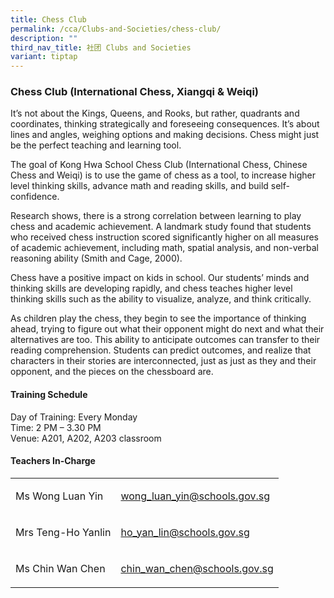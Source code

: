 ```yaml
---
title: Chess Club
permalink: /cca/Clubs-and-Societies/chess-club/
description: ""
third_nav_title: 社团 Clubs and Societies
variant: tiptap
---
```

<h3>Chess Club (International Chess, Xiangqi &amp; Weiqi)</h3>
<p>It’s not about the Kings, Queens, and Rooks, but rather, quadrants and
coordinates, thinking strategically and foreseeing consequences. It’s about
lines and angles, weighing options and making decisions. Chess might just
be the perfect teaching and learning tool.</p>
<p>The goal of Kong Hwa School Chess Club (International Chess, Chinese Chess
and Weiqi) is to use the game of chess as a tool, to increase higher level
thinking skills, advance math and reading skills, and build self-confidence.</p>
<p>Research shows, there is a strong correlation between learning to play
chess and academic achievement. A landmark study found that students who
received chess instruction scored significantly higher on all measures
of academic achievement, including math, spatial analysis, and non-verbal
reasoning ability (Smith and Cage, 2000).</p>
<p>Chess have a positive impact on kids in school. Our students’ minds and
thinking skills are developing rapidly, and chess teaches higher level
thinking skills such as the ability to visualize, analyze, and think critically.</p>
<p>As children play the chess, they begin to see the importance of thinking
ahead, trying to figure out what their opponent might do next and what
their alternatives are too. This ability to anticipate outcomes can transfer
to their reading comprehension. Students can predict outcomes, and realize
that characters in their stories are interconnected, just as just as they
and their opponent, and the pieces on the chessboard are.</p>
<h4>Training Schedule</h4>
<p>Day of Training: Every Monday
<br>Time: 2 PM – 3.30 PM
<br>Venue: A201, A202, A203 classroom</p>
<h4>Teachers In-Charge</h4>
<table>
<tbody>
<tr>
<td rowspan="1" colspan="1">
<p>Ms Wong Luan Yin</p>
</td>
<td rowspan="1" colspan="1">
<p><a href="mailto:wong_luan_yin@schools.gov.sg" rel="noopener noreferrer nofollow" target="_blank">wong_luan_yin@schools.gov.sg</a>
</p>
</td>
</tr>
<tr>
<td rowspan="1" colspan="1">
<p>Mrs Teng-Ho Yanlin</p>
</td>
<td rowspan="1" colspan="1">
<p><a href="mailto:ho_yan_lin@schools.gov.sg" rel="noopener noreferrer nofollow" target="_blank">ho_yan_lin@schools.gov.sg</a>
</p>
</td>
</tr>
<tr>
<td rowspan="1" colspan="1">
<p>Ms Chin Wan Chen</p>
</td>
<td rowspan="1" colspan="1">
<p><a href="mailto:chin_wan_chen@schools.gov.sg" rel="noopener noreferrer nofollow" target="_blank">chin_wan_chen@schools.gov.sg</a>
</p>
</td>
</tr>
</tbody>
</table>
<p>&nbsp;
<br>
<br>&nbsp;
<br>
</p>